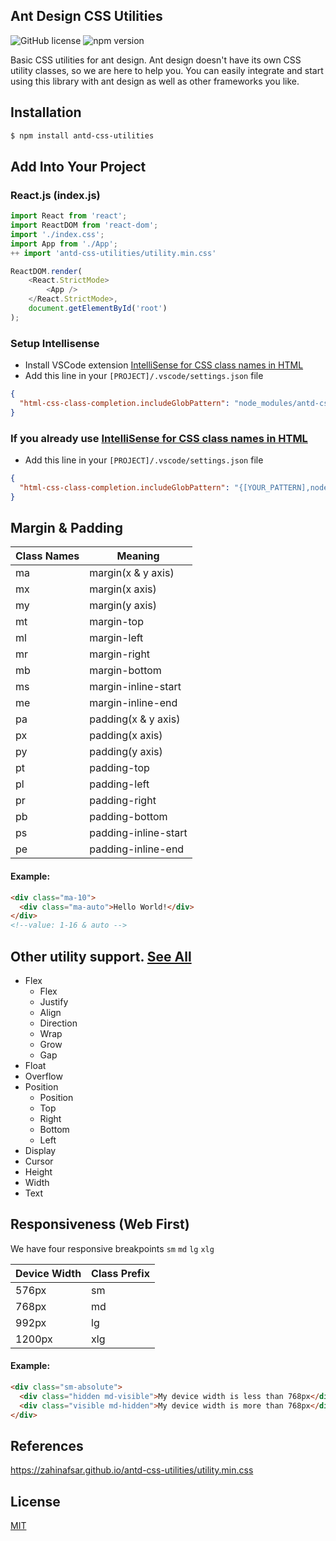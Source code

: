 ## Ant Design CSS Utilities

![GitHub license](https://img.shields.io/badge/license-MIT-blue.svg) ![npm version](https://img.shields.io/npm/v/antd-css-utilities)

Basic CSS utilities for ant design. Ant design doesn't have its own CSS utility classes, so we are here to help you. You can easily integrate and start using this library with ant design as well as other frameworks you like.

## Installation

```sh
$ npm install antd-css-utilities
```

## Add Into Your Project

### React.js (index.js)

```js
import React from 'react';
import ReactDOM from 'react-dom';
import './index.css';
import App from './App';
++ import 'antd-css-utilities/utility.min.css'

ReactDOM.render(
    <React.StrictMode>
        <App />
    </React.StrictMode>,
    document.getElementById('root')
);
```

### Setup Intellisense

- Install VSCode extension [IntelliSense for CSS class names in HTML](https://marketplace.visualstudio.com/items?itemName=Zignd.html-css-class-completion)
- Add this line in your `[PROJECT]/.vscode/settings.json` file

```json
{
  "html-css-class-completion.includeGlobPattern": "node_modules/antd-css-utilities/utility.min.css"
}
```

### If you already use [IntelliSense for CSS class names in HTML](https://marketplace.visualstudio.com/items?itemName=Zignd.html-css-class-completion)

- Add this line in your `[PROJECT]/.vscode/settings.json` file

```json
{
  "html-css-class-completion.includeGlobPattern": "{[YOUR_PATTERN],node_modules/antd-css-utilities/utility.min.css}"
}
```

## Margin & Padding

| Class Names | Meaning              |
| ----------- | -------------------- |
| ma          | margin(x & y axis)   |
| mx          | margin(x axis)       |
| my          | margin(y axis)       |
| mt          | margin-top           |
| ml          | margin-left          |
| mr          | margin-right         |
| mb          | margin-bottom        |
| ms          | margin-inline-start  |
| me          | margin-inline-end    |
| pa          | padding(x & y axis)  |
| px          | padding(x axis)      |
| py          | padding(y axis)      |
| pt          | padding-top          |
| pl          | padding-left         |
| pr          | padding-right        |
| pb          | padding-bottom       |
| ps          | padding-inline-start |
| pe          | padding-inline-end   |

#### Example:

```html
<div class="ma-10">
  <div class="ma-auto">Hello World!</div>
</div>
<!--value: 1-16 & auto -->
```

## Other utility support. [See All](https://zahinafsar.github.io/antd-css-utilities/classes.txt)

- Flex
  - Flex
  - Justify
  - Align
  - Direction
  - Wrap
  - Grow
  - Gap
- Float
- Overflow
- Position
  - Position
  - Top
  - Right
  - Bottom
  - Left
- Display
- Cursor
- Height
- Width
- Text

## Responsiveness (Web First)

We have four responsive breakpoints `sm` `md` `lg` `xlg`

| Device Width | Class Prefix |
| ------------ | ------------ |
| 576px        | sm           |
| 768px        | md           |
| 992px        | lg           |
| 1200px       | xlg          |

#### Example:

```html
<div class="sm-absolute">
  <div class="hidden md-visible">My device width is less than 768px</div>
  <div class="visible md-hidden">My device width is more than 768px</div>
</div>
```

## References

https://zahinafsar.github.io/antd-css-utilities/utility.min.css

## License

[MIT](LICENSE)

[npm-url]: https://npmjs.org/package/antd-css-utilities
